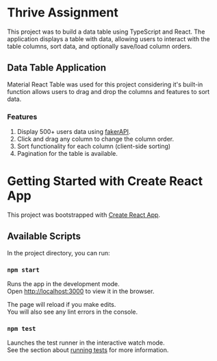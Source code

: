# Thrive Assignment

This project was to build a data table using TypeScript and React. The application displays a table with data, allowing users to interact with the table columns, sort data, and optionally save/load column orders.

## Data Table Application

Material React Table was used for this project considering it's built-in function allows users to drag and drop the columns and features to sort data.

### Features

1. Display 500+ users data using [fakerAPI](https://fakerjs.dev).
2. Click and drag any column to change the column order.
3. Sort functionality for each column (client-side sorting)
4. Pagination for the table is available.


# Getting Started with Create React App

This project was bootstrapped with [Create React App](https://github.com/facebook/create-react-app).

## Available Scripts

In the project directory, you can run:

### `npm start`

Runs the app in the development mode.\
Open [http://localhost:3000](http://localhost:3000) to view it in the browser.

The page will reload if you make edits.\
You will also see any lint errors in the console.

### `npm test`

Launches the test runner in the interactive watch mode.\
See the section about [running tests](https://facebook.github.io/create-react-app/docs/running-tests) for more information.
